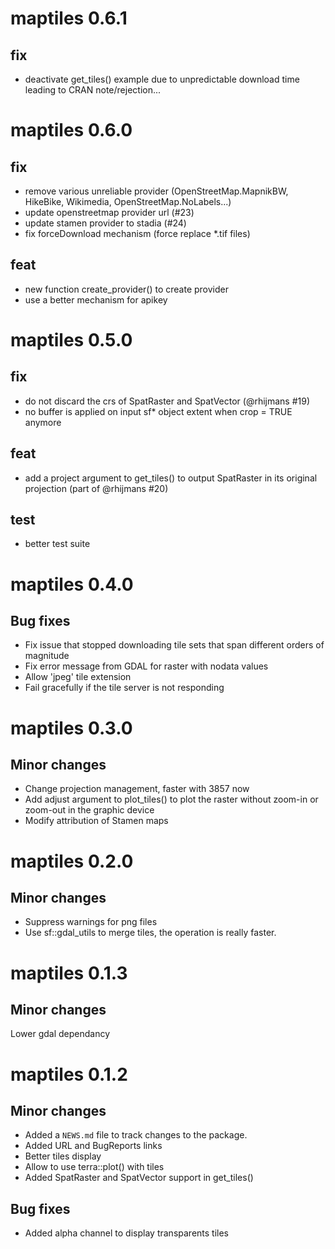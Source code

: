 # maptiles 0.6.1

## fix
- deactivate get_tiles() example due to unpredictable download time leading to 
CRAN note/rejection...



# maptiles 0.6.0

## fix

- remove various unreliable provider (OpenStreetMap.MapnikBW, HikeBike, 
Wikimedia, OpenStreetMap.NoLabels...) 
- update openstreetmap provider url (#23)
- update stamen provider to stadia (#24)
- fix forceDownload mechanism (force replace *.tif files) 

## feat

- new function create_provider() to create provider
- use a better mechanism for apikey


# maptiles 0.5.0

## fix
* do not discard the crs of SpatRaster and SpatVector (@rhijmans #19)
* no buffer is applied on input sf* object extent when crop = TRUE anymore

## feat
* add a project argument to get_tiles() to output SpatRaster in its original projection (part of @rhijmans #20)

## test
* better test suite



# maptiles 0.4.0

## Bug fixes
* Fix issue that stopped downloading tile sets that span different orders of magnitude
* Fix error message from GDAL for raster with nodata values 
* Allow 'jpeg' tile extension 
* Fail gracefully if the tile server is not responding


# maptiles 0.3.0

## Minor changes
* Change projection management, faster with 3857 now
* Add adjust argument to plot_tiles() to plot the raster without zoom-in or zoom-out in the graphic device
* Modify attribution of Stamen maps


# maptiles 0.2.0

## Minor changes
* Suppress warnings for png files
* Use sf::gdal_utils to merge tiles, the operation is really faster. 



# maptiles 0.1.3

## Minor changes
Lower gdal dependancy


# maptiles 0.1.2

## Minor changes
* Added a `NEWS.md` file to track changes to the package.
* Added URL and BugReports links
* Better tiles display
* Allow to use terra::plot() with tiles
* Added SpatRaster and SpatVector support in get_tiles()


## Bug fixes
* Added alpha channel to display transparents tiles
